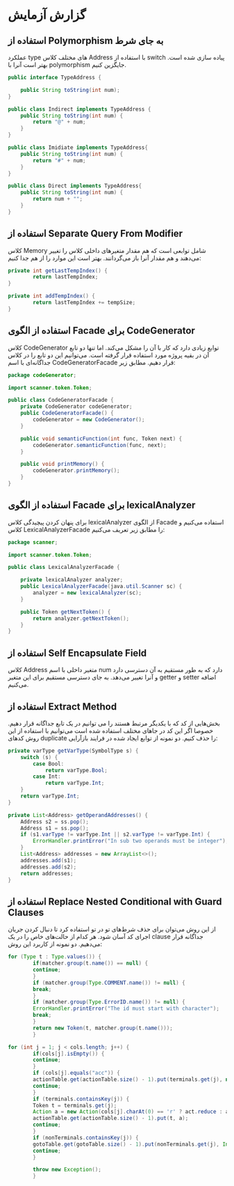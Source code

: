# گزارش آزمایش



## استفاده از Polymorphism به جای شرط

عملکرد type های مختلف کلاس Address با استفاده از switch پیاده سازی شده است. بهتر است آنرا با polymorphism جایگزین کنیم.

```java
public interface TypeAddress {

    public String toString(int num);
}

public class Indirect implements TypeAddress {
    public String toString(int num) {
        return "@" + num;
    }
}

public class Imidiate implements TypeAddress{
    public String toString(int num) {
        return "#" + num;
    }
}

public class Direct implements TypeAddress{
    public String toString(int num) {
        return num + "";
    }
}
```

## استفاده از  Separate Query From Modifier
کلاس Memory شامل توابعی است که هم مقدار متغیرهای داخلی کلاس را تغییر می‌دهند و هم مقدار آنرا باز می‌گردانند. بهتر است این موارد را از هم جدا کنیم:

```java
private int getLastTempIndex() {
        return lastTempIndex;
}

private int addTempIndex() {
        return lastTempIndex += tempSize;
}
```


## استفاده از الگوی Facade برای CodeGenerator

کلاس CodeGenerator توابع زیادی دارد که کار با آن را مشکل می‌کند. اما تنها دو تابع آن در بقیه پروژه مورد استفاده قرار گرفته است. می‌توانیم این دو تابع را در کلاس جداگانه‌ای با اسم CodeGeneratorFacade قرار دهیم. مطابق زیر:

```java
package codeGenerator;

import scanner.token.Token;

public class CodeGeneratorFacade {
    private CodeGenerator codeGenerator;
    public CodeGeneratorFacade() {
        codeGenerator = new CodeGenerator();
    }

    public void semanticFunction(int func, Token next) {
        codeGenerator.semanticFunction(func, next);
    }

    public void printMemory() {
        codeGenerator.printMemory();
    }
}

```

## استفاده از الگوی Facade برای lexicalAnalyzer

برای پنهان کردن پیچیدگی کلاس lexicalAnalyzer از الگوی Facade استفاده می‌کنیم و کلاس LexicalAnalyzerFacade را مطابق زیر تعریف می‌کنیم:


```java
package scanner;

import scanner.token.Token;

public class LexicalAnalyzerFacade {

    private lexicalAnalyzer analyzer;
    public LexicalAnalyzerFacade(java.util.Scanner sc) {
        analyzer = new lexicalAnalyzer(sc);
    }

    public Token getNextToken() {
        return analyzer.getNextToken();
    }
}

```

## استفاده از Self Encapsulate Field

کلاس Address متغیر داخلی با اسم num دارد که به طور مستقیم به آن دسترسی دارد و آنرا تغییر می‌دهد. به جای دسترسی مستقیم برای این متغیر getter و setter اضافه می‌کنیم.

## استفاده از Extract Method
بخش‌هایی از کد که با یکدیگر مرتبط هستند را می توانیم در یک تابع جداگانه قرار دهیم. خصوصا اگر این کد در جاهای مختلف استفاده شده است می‌توانیم با استفاده از این روش کد‌های duplicate را حذف کنیم. دو نمونه از توابع ایجاد شده در فرایند بازآرایی:

```java
private varType getVarType(SymbolType s) {
    switch (s) {
        case Bool:
            return varType.Bool;
        case Int:
            return varType.Int;
    }
    return varType.Int;
}
```

```java
private List<Address> getOperandAddresses() {
    Address s2 = ss.pop();
    Address s1 = ss.pop();
    if (s1.varType != varType.Int || s2.varType != varType.Int) {
        ErrorHandler.printError("In sub two operands must be integer");
    }
    List<Address> addresses = new ArrayList<>();
    addresses.add(s1);
    addresses.add(s2);
    return addresses;
}
```

## استفاده از Replace Nested Conditional with Guard Clauses

از این روش می‌توان برای حذف شرط‌های تو در تو استفاده کرد تا دنبال کردن جریان اجرای کد آسان شود. هر کدام از حالت‌های خاص را در یک clause جداگانه قرار می‌دهیم. دو نمونه از کاربرد این روش:

```java
for (Type t : Type.values()) {
        if(matcher.group(t.name()) == null) {
        continue;
        }
        if (matcher.group(Type.COMMENT.name()) != null) {
        break;
        }
        if (matcher.group(Type.ErrorID.name()) != null) {
        ErrorHandler.printError("The id must start with character");
        break;
        }
        return new Token(t, matcher.group(t.name()));
        }
```

```java
for (int j = 1; j < cols.length; j++) {
        if(cols[j].isEmpty()) {
        continue;
        }
        if (cols[j].equals("acc")) {
        actionTable.get(actionTable.size() - 1).put(terminals.get(j), new Action(act.accept, 0));
        continue;
        }
        if (terminals.containsKey(j)) {
        Token t = terminals.get(j);
        Action a = new Action(cols[j].charAt(0) == 'r' ? act.reduce : act.shift, Integer.parseInt(cols[j].substring(1)));
        actionTable.get(actionTable.size() - 1).put(t, a);
        continue;
        }
        if (nonTerminals.containsKey(j)) {
        gotoTable.get(gotoTable.size() - 1).put(nonTerminals.get(j), Integer.parseInt(cols[j]));
        continue;
        }

        throw new Exception();
        }
```
